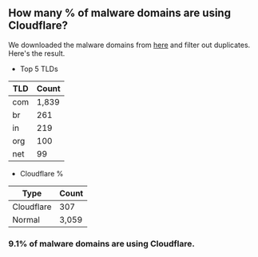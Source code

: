 ## How many % of malware domains are using Cloudflare?


We downloaded the malware domains from [here](https://urlhaus.abuse.ch) and filter out duplicates.
Here's the result.


[//]: # (start replacement)


- Top 5 TLDs

| TLD | Count |
| --- | --- |
| com | 1,839 |
| br | 261 |
| in | 219 |
| org | 100 |
| net | 99 |


- Cloudflare %

| Type | Count |
| --- | --- |
| Cloudflare | 307 |
| Normal | 3,059 |


### 9.1% of malware domains are using Cloudflare.